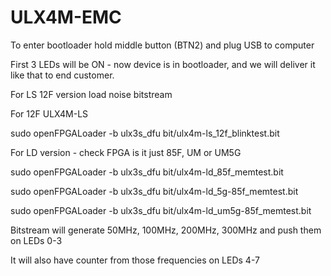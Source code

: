# ULX4M-EMC

To enter bootloader hold middle button (BTN2) and plug USB to computer

First 3 LEDs will be ON - now device is in bootloader, and we will deliver it like that to end customer.

For LS 12F version load noise bitstream 

For 12F ULX4M-LS

sudo openFPGALoader -b ulx3s_dfu bit/ulx4m-ls_12f_blinktest.bit

For LD version - check FPGA is it just 85F, UM or UM5G

sudo openFPGALoader -b ulx3s_dfu bit/ulx4m-ld_85f_memtest.bit

sudo openFPGALoader -b ulx3s_dfu bit/ulx4m-ld_5g-85f_memtest.bit

sudo openFPGALoader -b ulx3s_dfu bit/ulx4m-ld_um5g-85f_memtest.bit

Bitstream will generate 50MHz, 100MHz, 200MHz, 300MHz and push them on LEDs 0-3

It will also have counter from those frequencies on LEDs 4-7

